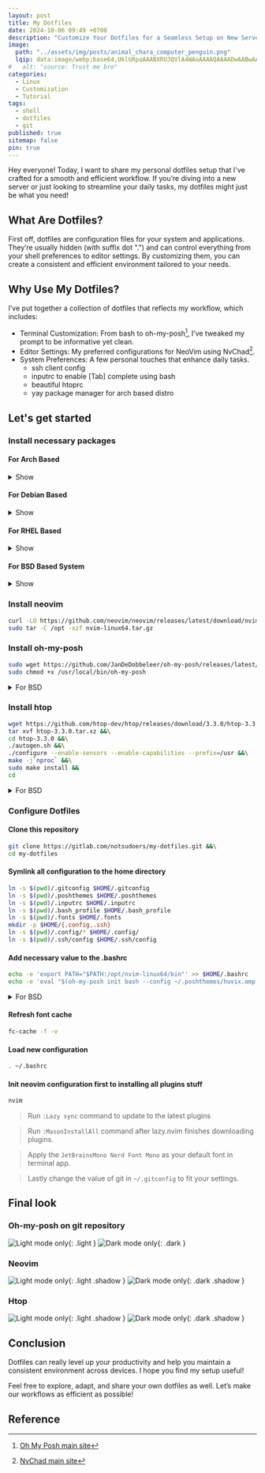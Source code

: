 ```yaml
---
layout: post
title: My Dotfiles
date: 2024-10-06 09:49 +0700
description: "Customize Your Dotfiles for a Seamless Setup on New Servers!"
image:
  path: "../assets/img/posts/animal_chara_computer_penguin.png"
  lqip: data:image/webp;base64,UklGRpoAAABXRUJQVlA4WAoAAAAQAAAADwAABwAAQUxQSDIAAAARL0AmbZurmr57yyIiqE8oiG0bejIYEQTgqiDA9vqnsUSI6H+oAERp2HZ65qP/VIAWAFZQOCBCAAAA8AEAnQEqEAAIAAVAfCWkAALp8sF8rgRgAP7o9FDvMCkMde9PK7euH5M1m6VWoDXf2FkP3BqV0ZYbO6NA/VFIAAAA
#   alt: "source: Trust me bro"
categories:
  - Linux
  - Customization
  - Tutorial
tags:
  - shell
  - dotfiles
  - git
published: true
sitemap: false
pin: true
---
```


Hey everyone! Today, I want to share my personal dotfiles setup that I've crafted for a smooth and efficient workflow. If you’re diving into a new server or just looking to streamline your daily tasks, my dotfiles might just be what you need!

## What Are Dotfiles?

First off, dotfiles are configuration files for your system and applications. They’re usually hidden (with suffix dot ".") and can control everything from your shell preferences to editor settings. By customizing them, you can create a consistent and efficient environment tailored to your needs.

## Why Use My Dotfiles?

I’ve put together a collection of dotfiles that reflects my workflow, which includes:

- Terminal Customization: From bash to oh-my-posh[^footnote], I’ve tweaked my prompt to be informative yet clean.
- Editor Settings: My preferred configurations for NeoVim using NvChad[^footnote2].
- System Preferences: A few personal touches that enhance daily tasks.
  - ssh client config
  - inputrc to enable [Tab] complete using bash
  - beautiful htoprc
  - yay package manager for arch based distro

## Let's get started

### Install necessary packages

#### For Arch Based

<details markdown="1">
<summary>Show</summary>

```sh
sudo pacman -Syy && \
sudo pacman -S --noconfirm base-devel git wget curl unzip npm bash-completion \
ripgrep python-virtualenv lm_sensors fontconfig && \
git clone https://aur.archlinux.org/yay.git && \
cd yay && \
makepkg -si --noconfirm && \
cd
```

</details>

#### For Debian Based

<details markdown="1">
<summary>Show</summary>

```sh
curl -fsSL https://deb.nodesource.com/setup_lts.x -o nodesource_setup.sh && \
sudo bash nodesource_setup.sh && \
sudo apt install -y git wget curl unzip nodejs bash-completion ripgrep python3-venv \
libncursesw5-dev autotools-dev autoconf automake build-essential libcap-dev libsensors-dev
```

</details>

#### For RHEL Based

<details markdown="1">
<summary>Show</summary>

```sh
sudo dnf update -y && \
sudo dnf install -y epel-release && \
curl -fsSL https://rpm.nodesource.com/setup_lts.x -o nodesource_setup.sh && \
sudo bash nodesource_setup.sh && \
sudo dnf install -y git wget curl tar unzip fontconfig nodejs bash-completion ripgrep python3-virtualenv \
ncurses-devel automake autoconf gcc libcap-devel lm_sensors-devel --skip-broken
```

</details>

#### For BSD Based System

<details markdown="1">
<summary>Show</summary>

```sh
pkg update && \
pkg install -y bash bash-completion bash-completion-freebsd \
git neovim npm-node20 ripgrep py311-virtualenv fontconfig automake ncurses gcc autotools autoconf
```

</details>

### Install neovim

```sh
curl -LO https://github.com/neovim/neovim/releases/latest/download/nvim-linux64.tar.gz && \
sudo tar -C /opt -xzf nvim-linux64.tar.gz
```

### Install oh-my-posh

```sh
sudo wget https://github.com/JanDeDobbeleer/oh-my-posh/releases/latest/download/posh-linux-amd64 -O /usr/local/bin/oh-my-posh && \
sudo chmod +x /usr/local/bin/oh-my-posh
```

<details markdown="1">
<summary>For BSD</summary>

```sh
fetch https://github.com/JanDeDobbeleer/oh-my-posh/releases/latest/download/posh-freebsd-amd64 -o /usr/local/bin/oh-my-posh && \
chmod +x /usr/local/bin/oh-my-posh
```

</details>

### Install htop

```sh
wget https://github.com/htop-dev/htop/releases/download/3.3.0/htop-3.3.0.tar.xz &&\
tar xvf htop-3.3.0.tar.xz &&\
cd htop-3.3.0 &&\
./autogen.sh &&\
./configure --enable-sensors --enable-capabilities --prefix=/usr &&\
make -j`nproc` &&\
sudo make install &&
cd
```

<details markdown="1">
<summary>For BSD</summary>

```sh
fetch https://github.com/htop-dev/htop/releases/download/3.3.0/htop-3.3.0.tar.xz &&\
tar xvf htop-3.3.0.tar.xz &&\
cd htop-3.3.0 &&\
./autogen.sh &&\
./configure --enable-unicode --prefix=/usr &&\
make -j`nproc` &&\
make install &&
cd
```

</details>

### Configure Dotfiles

#### Clone this repository

```sh
git clone https://gitlab.com/notsudoers/my-dotfiles.git &&\
cd my-dotfiles
```

#### Symlink all configuration to the home directory

```sh
ln -s $(pwd)/.gitconfig $HOME/.gitconfig
ln -s $(pwd)/.poshthemes $HOME/.poshthemes
ln -s $(pwd)/.inputrc $HOME/.inputrc
ln -s $(pwd)/.bash_profile $HOME/.bash_profile
ln -s $(pwd)/.fonts $HOME/.fonts
mkdir -p $HOME/{.config,.ssh}
ln -s $(pwd)/.config/* $HOME/.config/
ln -s $(pwd)/.ssh/config $HOME/.ssh/config
```

#### Add necessary value to the .bashrc

```sh
echo -e 'export PATH="$PATH:/opt/nvim-linux64/bin"' >> $HOME/.bashrc
echo -e 'eval "$(oh-my-posh init bash --config ~/.poshthemes/huvix.omp.yaml)" \nalias cl="clear"' >> $HOME/.bashrc
```

<details markdown="1">
<summary>For BSD</summary>

```sh
cd
fetch https://gist.githubusercontent.com/notsudoers/574e5da0a1396dc4d727d823c8087046/raw/2826f0c7aae15e13f05e41006ad1b266ef14fa25/.bashrc
echo -e '\neval "$(oh-my-posh init bash --config ~/.poshthemes/huvix.omp.yaml)"' >> $HOME/.bashrc
pw usermod $USER -s $(which bash)
```

</details>

#### Refresh font cache

```sh
fc-cache -f -v
```

#### Load new configuration

```sh
. ~/.bashrc
```

#### Init neovim configuration first to installing all plugins stuff

```sh
nvim
```

> Run `:Lazy sync` command to update to the latest plugins

> Run `:MasonInstallAll` command after lazy.nvim finishes downloading plugins.

> Apply the `JetBrainsMono Nerd Font Mono` as your default font in terminal app.

> Lastly change the value of git in `~/.gitconfig` to fit your settings.

## Final look

### Oh-my-posh on git repository

![Light mode only](../assets/img/posts/Dotfiles.png){: .light }
![Dark mode only](../assets/img/posts/Dotfiles.png){: .dark }

### Neovim

![Light mode only](../assets/img/posts/Nvim_light.png){: .light .shadow }
![Dark mode only](../assets/img/posts/Nvim_dark.png){: .dark .shadow }

### Htop

![Light mode only](../assets/img/posts/htop.png){: .light .shadow }
![Dark mode only](../assets/img/posts/htop.png){: .dark .shadow }

## Conclusion

Dotfiles can really level up your productivity and help you maintain a consistent environment across devices. I hope you find my setup useful!

Feel free to explore, adapt, and share your own dotfiles as well. Let’s make our workflows as efficient as possible!

## Reference

[^footnote]: [Oh My Posh main site](https://ohmyposh.dev/)

[^footnote2]: [NvChad main site](https://nvchad.com/)
